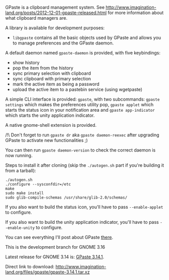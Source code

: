 GPaste is a clipboard management system.
See <http://www.imagination-land.org/posts/2012-12-01-gpaste-released.html> for more information about what clipboard
managers are.

A library is available for development purposes:

* `libgpaste` contains all the basic objects used by GPaste and allows you to manage preferences and the GPaste daemon.

A default daemon named `gpaste-daemon` is provided, with five keybindings:

* show history
* pop the item from the history
* sync primary selection with clipboard
* sync clipboard with primary selection
* mark the active item as being a password
* upload the active item to a pastebin service (using wgetpaste)

A simple CLI interface is provided: `gpaste`, with two subcommands: `gpaste settings` which makes the preferences
utility pop, `gpaste applet` which starts the status icon in your notification area and `gpaste app-indicator` which
starts the unity application indicator.

A native gnome-shell extension is provided.

/!\ Don't forget to run `gpaste dr` aka `gpaste daemon-reexec` after upgrading GPaste to activate new functionalities ;)

You can then run `gpaste daemon-version` to check the correct daemon is now running.

Steps to install it after cloning (skip the `./autogen.sh` part if you're building it from a tarball):

    ./autogen.sh
    ./configure --sysconfdir=/etc
    make
    sudo make install
    sudo glib-compile-schemas /usr/share/glib-2.0/schemas/

If you also want to build the status icon, you'll have to pass `--enable-applet` to configure.

If you also want to build the unity application indicator, you'll have to pass `--enable-unity` to configure.

You can see everything I'll post about GPaste [there](http://www.imagination-land.org/tags/GPaste.html).

This is the development branch for GNOME 3.16

Latest release for GNOME 3.14 is: [GPaste 3.14.1](http://www.imagination-land.org/posts/2015-01-17-gpaste-3.14.1-released.html).

Direct link to download: <http://www.imagination-land.org/files/gpaste/gpaste-3.14.1.tar.xz>
